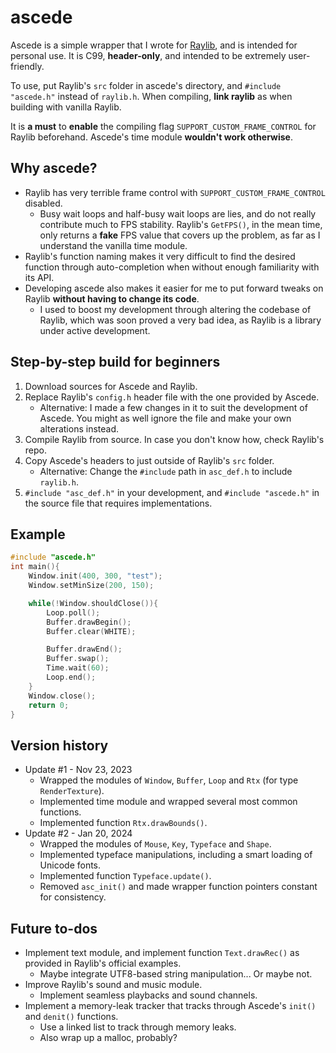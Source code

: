 # ascede

Ascede is a simple wrapper that I wrote for [Raylib](https://github.com/raysan5/raylib), and is intended for personal use. It is C99, **header-only**, and intended to be extremely user-friendly.

To use, put Raylib's `src` folder in ascede's directory, and `#include "ascede.h"` instead of `raylib.h`. When compiling, **link raylib** as when building with vanilla Raylib.

It is **a must** to **enable** the compiling flag `SUPPORT_CUSTOM_FRAME_CONTROL` for Raylib beforehand. Ascede's time module **wouldn't work otherwise**.

## Why ascede?

- Raylib has very terrible frame control with `SUPPORT_CUSTOM_FRAME_CONTROL` disabled.
  - Busy wait loops and half-busy wait loops are lies, and do not really contribute much to FPS stability. Raylib's `GetFPS()`, in the mean time, only returns a **fake** FPS value that covers up the problem, as far as I understand the vanilla time module.
- Raylib's function naming makes it very difficult to find the desired function through auto-completion when without enough familiarity with its API.
- Developing ascede also makes it easier for me to put forward tweaks on Raylib **without having to change its code**.
  - I used to boost my development through altering the codebase of Raylib, which was soon proved a very bad idea, as Raylib is a library under active development.

## Step-by-step build for beginners

1. Download sources for Ascede and Raylib.
2. Replace Raylib's `config.h` header file with the one provided by Ascede.
   - Alternative: I made a few changes in it to suit the development of Ascede. You might as well ignore the file and make your own alterations instead.
3. Compile Raylib from source. In case you don't know how, check Raylib's repo.
4. Copy Ascede's headers to just outside of Raylib's `src` folder.
   - Alternative: Change the `#include` path in `asc_def.h` to include `raylib.h`.
5. `#include "asc_def.h"` in your development, and `#include "ascede.h"` in the source file that requires implementations.

## Example

```C
#include "ascede.h"
int main(){
    Window.init(400, 300, "test");
    Window.setMinSize(200, 150);

    while(!Window.shouldClose()){
        Loop.poll();
        Buffer.drawBegin();
        Buffer.clear(WHITE);

        Buffer.drawEnd();
        Buffer.swap();
        Time.wait(60);
        Loop.end();
    }
    Window.close();
    return 0;
}
```

## Version history

- Update #1 - Nov 23, 2023
  - Wrapped the modules of `Window`, `Buffer`, `Loop` and `Rtx` (for type `RenderTexture`).
  - Implemented time module and wrapped several most common functions.
  - Implemented function `Rtx.drawBounds()`.
- Update #2 - Jan 20, 2024
  - Wrapped the modules of `Mouse`, `Key`, `Typeface` and `Shape`.
  - Implemented typeface manipulations, including a smart loading of Unicode fonts.
  - Implemented function `Typeface.update()`.
  - Removed `asc_init()` and made wrapper function pointers constant for consistency.

## Future to-dos

- Implement text module, and implement function `Text.drawRec()` as provided in Raylib's official examples.
  - Maybe integrate UTF8-based string manipulation... Or maybe not.
- Improve Raylib's sound and music module.
  - Implement seamless playbacks and sound channels.
- Implement a memory-leak tracker that tracks through Ascede's `init()` and `denit()` functions.
  - Use a linked list to track through memory leaks.
  - Also wrap up a malloc, probably?